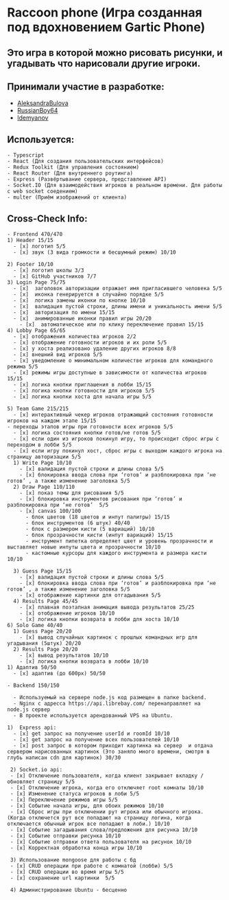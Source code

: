 # Raccoon phone (Игра созданная под вдохновением Gartic Phone)

## Это игра в которой можно рисовать рисунки, и угадывать что нарисовали другие игроки.

## Принимали участие в разработке:
  - [AleksandraBulova](https://github.com/AleksandraBulova)
  - [RussianBoy64](https://github.com/RussianBoy64) 
  - [ldemyanov](https://github.com/ldemyanov) 

## Используется:
    - Typescript
    - React (Для создания пользовательских интерфейсов)
    - Redux Toolkit (Для управления состоянием)
    - React Router (Для внутреннего роутинга)
    - Express (Развёртывание сервера, представление API)
    - Socket.IO (Для взаимодействия игроков в реальном времени. Для работы c web socket соедением)
    - multer (Приём изображений от клиента)

## Cross-Check Info: 
    - Frontend 470/470
    1) Header 15/15
      - [x] логотип 5/5
      - [x] звук (3 вида громкости и бесшумный режим) 10/10

    2) Footer 10/10
      - [x] логотип школы 3/3
      - [x] GitHub участников 7/7
    3) Login Page 75/75
      - [x]  заголовок авторизации отражает имя пригласившего человека 5/5
      - [x]  иконка генерируется в случайно порядке 5/5
      - [x]  логика замены иконки по кнопке 10/10
      - [x]  валидация пустой строки, длины имени и уникальность имени 5/5
      - [x]  авторизация по имени 15/15
      - [x]  анимированные иконки правил игры 20/20            
        - [x]  автоматическое или по клику переключение правил 15/15
    4) Lobby Page 65/65
      - [x] отображения количества игроков 2/2
      - [x] отображение готовности игроков и их роли 5/5
      - [x] у хоста реализовано удаление других игроков 8/8
      - [x] внешний вид игроков 5/5
      - [x] уведомление о минимальном количестве игроков для командного режима 5/5
      - [x] режимы игры доступные в зависимости от количества игроков 15/15
      - [x] логика кнопки приглашения в лобби 15/15
      - [x] логика кнопки готовности для игроков 5/5
      - [x] логика кнопки хоста для начала игры 5/5

    5) Team Game 215/215
      - [x] интерактивный чекер игроков отражающий состояния готовности игроков на каждом этапе 15/15
    - переходы этапов игры при готовности всех игроков 5/5
      - [x] логика состояния кнопки готов/не готов 5/5
      - [x] если один из игроков покинул игру, то происходит сброс игры с переходом в лобби 5/5
      - [x] если игру покинул хост, сброс игры с выходом каждого игрока на страницу авторизации 5/5
      1) Write Page 10/10
        - [x] валидация пустой строки и длины слова 5/5
        - [x] блокировка ввода слова при ‘готов’ и разблокировка при ‘не готов’	, а также изменение заголовка 5/5
      2) Draw Page 110/110
        - [x] показ темы для рисования 5/5
        - [x] блокировка инструментов рисования при ‘готов’ и разблокировка при ‘не готов’  5/5
        - [x] canvas 100/100
          - блок цветов (18 цветов и инпут палитры) 15/15
          - блок инструментов (6 штук) 40/40 
          - блок с размером кисти (5 вариаций) 10/10
          - блок прозрачности кисти (инпут вариаций) 15/15
          - инструмент пипетка определяет цвет и уровень прозрачности и выставляет новые инпуты цвета и прозрачности 10/10
          - кастомные курсоры для каждого инструмента и размера кисти 10/10

      3) Guess Page 15/15
        - [x] валидация пустой строки и длины слова 5/5
        - [x] блокировка ввода слова при ‘готов’ и разблокировка при ‘не готов’	, а также изменение заголовка 5/5
        - [x] отображение картинки для отгадывания 5/5
      4) Results Page 45/45
        - [x] плавная поэтапная анимация вывода результатов 25/25
        - [x] отображение игроков 10/10
        - [x] логика кнопки возврата в лобби для хоста 10/10
    6) Solo Game 40/40
      1) Guess Page 20/20
        - [x] вывод случайных картинок с прошлых командных игр для угадывания (5штук) 20/20
      2) Results Page 20/20
        - [x] вывод результатов 10/10
        - [x] логика кнопки возврата в лобби 10/10
    1) Адаптив 50/50
      - [x] адаптив (до 600px) 50/50

    - Backend 150/150

      - Используемый на сервере node.js код размещен в папке backend.
      - Nginx с адресса https://api.librebay.com/ перенаправляет на node.js сервер
      - В проекте используется арендованный VPS на Ubuntu.

    1)  Express api: 
      - [x] get запрос на получение userId и roomId 10/10
      - [x] get запрос на получение всех пользователей 10/10
      - [x] post запрос в котором приходит картинка на сервер  и отдача сервером нарисованных картинок (Это заняло много времени, смотря в глубь написан cdn для картинок) 30/30

     2) Socket.io api:
     - [x] Отключение пользователя, когда клиент закрывает вкладку / обновляет страницу 5/5
     - [x] Отключение игрока, когда его отключяет root комнаты 10/10
     - [x] Изменение статуса игроков в лоби 5/5
     - [x] Переключение режимов игры 5/5
     - [x] Событие начала игры, для обоих режимов 10/10
     - [x] Сброс игры при отключении рут игрока или обычного игрока. (Когда отключется рут все попадают на страницу логина, когда отключается обычный игрок все попадают в лоби.) 10/10
     - [x] Событие загадывания слова/предложения для рисунка 10/10
     - [x] Событие отправки рисунка 10/10
     - [x] Событие отправки ответа пользователя на рисунок 10/10
     - [x] Корректная обработка конца игры 10/10

     3) Использование mongoose для работы с бд 
     - [x] CRUD операции при работе с комнатой (лобби) 5/5
     - [x] CRUD операции во время игры 5/5
     - [x] сохранение url картинки  5/5

     4) Администрирование Ubuntu - бесценно
